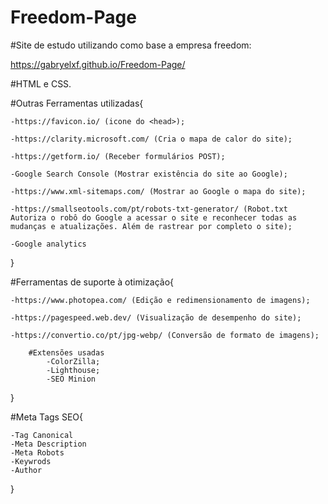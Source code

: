# Freedom-Page
#Site de estudo utilizando como base a empresa freedom:

https://gabryelxf.github.io/Freedom-Page/

#HTML e CSS.




#Outras Ferramentas utilizadas{

    -https://favicon.io/ (icone do <head>);
  
    -https://clarity.microsoft.com/ (Cria o mapa de calor do site);
  
    -https://getform.io/ (Receber formulários POST);

    -Google Search Console (Mostrar existência do site ao Google);

    -https://www.xml-sitemaps.com/ (Mostrar ao Google o mapa do site);

    -https://smallseotools.com/pt/robots-txt-generator/ (Robot.txt Autoriza o robô do Google a acessar o site e reconhecer todas as mudanças e atualizações. Além de rastrear por completo o site);

    -Google analytics

}

#Ferramentas de suporte à otimização{

    -https://www.photopea.com/ (Edição e redimensionamento de imagens);

    -https://pagespeed.web.dev/ (Visualização de desempenho do site);

    -https://convertio.co/pt/jpg-webp/ (Conversão de formato de imagens);
    
        #Extensões usadas
            -ColorZilla; 
            -Lighthouse;
            -SEO Minion

}


#Meta Tags SEO{

    -Tag Canonical
    -Meta Description
    -Meta Robots
    -Keywrods
    -Author

}